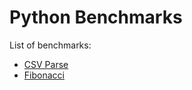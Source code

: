 # Python Benchmarks

List of benchmarks:

* [CSV Parse](src/csvParser)
* [Fibonacci](src/Fibonacci)
